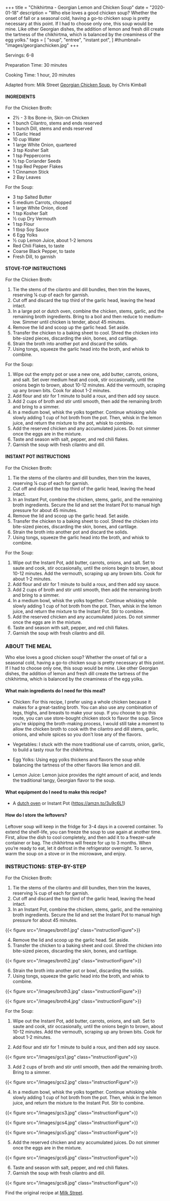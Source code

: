 +++
title = "Chikhirtma - Georgian Lemon and Chicken Soup"
date = "2020-01-18"
description = "Who else loves a good chicken soup? Whether the onset of fall or a seasonal cold, having a go-to chicken soup is pretty necessary at this point. If I had to choose only one, this soup would be mine. Like other Georgian dishes, the addition of lemon and fresh dill create the tartness of the chikhirtma, which is balanced by the creaminess of the egg yolks."
tags = [
    "soup",
    "entree",
    "instant pot",
]
#thumbnail= "images/georgianchicken.jpg"
+++

Servings: 6-8 <!--more-->

Preparation Time: 30 minutes 

Cooking Time: 1 hour, 20 minutes

Adapted from: Milk Street [Georgian Chicken Soup](https://wskg.org/episodes/milk-street-suppers-ep-106/), by Chris Kimball

#### INGREDIENTS 

For the Chicken Broth: 

* 2½ - 3 lbs Bone-in, Skin-on Chicken 
* 1 bunch Cilantro, stems and ends reserved
* 1 bunch Dill, stems and ends reserved
* 1 Garlic Head 
* 10 cup Water 
* 1 large White Onion, quartered 
* 3 tsp Kosher Salt 
* 1 tsp Peppercorns 
* ½ tsp Coriander Seeds 
* 1 tsp Red Pepper Flakes 
* 1 Cinnamon Stick 
* 2 Bay Leaves 

For the Soup: 

* 3 tsp Salted Butter 
* 5 medium Carrots, chopped 
* 1 large White Onion, diced 
* 1 tsp Kosher Salt  
* ½ cup Dry Vermouth 
* 1 tsp Flour 
* 1 tbsp Soy Sauce
* 6 Egg Yolks 
* ½ cup Lemon Juice, about 1-2 lemons
* Red Chili Flakes, to taste
* Coarse Black Pepper, to taste
* Fresh Dill, to garnish 

#### STOVE-TOP INSTRUCTIONS 

For the Chicken Broth: 

1. Tie the stems of the cilantro and dill bundles, then trim the leaves, reserving ¼ cup of each for garnish. 
2. Cut off and discard the top third of the garlic head, leaving the head intact. 
3. In a large pot or dutch oven, combine the chicken, stems, garlic, and the remaining broth ingredients. Bring to a boil and then reduce to medium-low. Simmer until chicken is tender, about 45 minutes.
4. Remove the lid and scoop up the garlic head. Set aside. 
5. Transfer the chicken to a baking sheet to cool. Shred the chicken into bite-sized pieces, discarding the skin, bones, and cartilage. 
6. Strain the broth into another pot and discard the solids. 
7. Using tongs, squeeze the garlic head into the broth, and whisk to combine. 

For the Soup: 

1. Wipe out the empty pot or use a new one, add butter, carrots, onions, and salt. Set over medium heat and cook, stir occasionally, until the onions begin to brown, about 10-12 minutes. Add the vermouth, scraping up any brown bits. Cook for about 1-2 minutes. 
2. Add flour and stir for 1 minute to build a roux, and then add soy sauce. 
3. Add 2 cups of broth and stir until smooth, then add the remaining broth and bring to a simmer. 
4. In a medium bowl, whisk the yolks together. Continue whisking while slowly adding 1 cup of hot broth from the pot. Then, whisk in the lemon juice, and return the mixture to the pot, whisk to combine. 
5. Add the reserved chicken and any accumulated juices. Do not simmer once the eggs are in the mixture. 
6. Taste and season with salt, pepper, and red chili flakes.
7. Garnish the soup with fresh cilantro and dill.  

#### INSTANT POT INSTRUCTIONS

For the Chicken Broth: 

1. Tie the stems of the cilantro and dill bundles, then trim the leaves, reserving ¼ cup of each for garnish. 
2. Cut off and discard the top third of the garlic head, leaving the head intact. 
3. In an Instant Pot, combine the chicken, stems, garlic, and the remaining broth ingredients. Secure the lid and set the Instant Pot to manual high pressure for about 45 minutes.
4. Remove the lid and scoop up the garlic head. Set aside. 
5. Transfer the chicken to a baking sheet to cool. Shred the chicken into bite-sized pieces, discarding the skin, bones, and cartilage. 
6. Strain the broth into another pot and discard the solids. 
7. Using tongs, squeeze the garlic head into the broth, and whisk to combine.  

For the Soup: 

1. Wipe out the Instant Pot, add butter, carrots, onions, and salt. Set to saute and cook, stir occasionally, until the onions begin to brown, about 10-12 minutes. Add the vermouth, scraping up any brown bits. Cook for about 1-2 minutes. 
2. Add flour and stir for 1 minute to build a roux, and then add soy sauce.  
3. Add 2 cups of broth and stir until smooth, then add the remaining broth and bring to a simmer. 
4. In a medium bowl, whisk the yolks together. Continue whisking while slowly adding 1 cup of hot broth from the pot. Then, whisk in the lemon juice, and return the mixture to the Instant Pot. Stir to combine. 
5. Add the reserved chicken and any accumulated juices. Do not simmer once the eggs are in the mixture. 
6. Taste and season with salt, pepper, and red chili flakes.
7. Garnish the soup with fresh cilantro and dill. 

### ABOUT THE MEAL

Who else loves a good chicken soup? Whether the onset of fall or a seasonal cold, having a go-to chicken soup is pretty necessary at this point. If I had to choose only one, this soup would be mine. Like other Georgian dishes, the addition of lemon and fresh dill create the tartness of the chikhirtma, which is balanced by the creaminess of the egg yolks.

#### What main ingredients do I need for this meal?

* Chicken: For this recipe, I prefer using a whole chicken because it makes for a great-tasting broth. You can also use any combination of legs, thighs, and breasts to make your soup.  If you choose to go this route, you can use store-bought chicken stock to flavor the soup. Since you're skipping the broth-making process, I would still take a moment to allow the chicken broth to cook with the cilantro and dill stems, garlic, onions, and whole spices so you don't lose any of the flavors. 

* Vegetables: I stuck with the more traditional use of carrots, onion, garlic, to build a tasty roux for the chikhirtma.  

* Egg Yolks: Using egg yolks thickens and flavors the soup while balancing the tartness of the other flavors like lemon and dill. 

* Lemon Juice: Lemon juice provides the right amount of acid, and lends the traditional tangy, Georgian flavor to the soup. 

#### What equipment do I need to make this recipe?

* A [dutch oven](https://amzn.to/3o7zDem) or Instant Pot (https://amzn.to/3u9c6L1)

#### How do I store the leftovers?

Leftover soup will keep in the fridge for 3-4 days in a covered container. To extend the shelf-life, you can freeze the soup to use again at another time. First, allow the dish to cool completely, and then add it to a freezer-safe container or bag. The chikhirtma will freeze for up to 3 months. When you’re ready to eat, let it defrost in the refrigerator overnight. To serve, warm the soup on a stove or in the microwave, and enjoy.

### INSTRUCTIONS: STEP-BY-STEP 

For the Chicken Broth: 

1. Tie the stems of the cilantro and dill bundles, then trim the leaves, reserving ¼ cup of each for garnish. 
2. Cut off and discard the top third of the garlic head, leaving the head intact. 
3. In an Instant Pot, combine the chicken, stems, garlic, and the remaining broth ingredients. Secure the lid and set the Instant Pot to manual high pressure for about 45 minutes.

{{< figure src="/images/broth1.jpg" class="instructionFigure">}}

4. Remove the lid and scoop up the garlic head. Set aside. 
5. Transfer the chicken to a baking sheet and cool. Shred the chicken into bite-sized pieces, discarding the skin, bones, and cartilage. 

{{< figure src="/images/broth2.jpg" class="instructionFigure">}}

6. Strain the broth into another pot or bowl, discarding the solids. 
7. Using tongs, squeeze the garlic head into the broth, and whisk to combine.  

{{< figure src="/images/broth3.jpg" class="instructionFigure">}}

{{< figure src="/images/broth4.jpg" class="instructionFigure">}}

For the Soup: 

1. Wipe out the Instant Pot, add butter, carrots, onions, and salt. Set to saute and cook, stir occasionally, until the onions begin to brown, about 10-12 minutes. Add the vermouth, scraping up any brown bits. Cook for about 1-2 minutes. 

2. Add flour and stir for 1 minute to build a roux, and then add soy sauce. 

{{< figure src="/images/gcs1.jpg" class="instructionFigure">}}

3. Add 2 cups of broth and stir until smooth, then add the remaining broth. Bring to a simmer. 

{{< figure src="/images/gcs2.jpg" class="instructionFigure">}}


4. In a medium bowl, whisk the yolks together. Continue whisking while slowly adding 1 cup of hot broth from the pot. Then, whisk in the lemon juice, and return the mixture to the Instant Pot. Stir to combine. 

{{< figure src="/images/gcs3.jpg" class="instructionFigure">}}

{{< figure src="/images/gcs4.jpg" class="instructionFigure">}}

{{< figure src="/images/gcs5.jpg" class="instructionFigure">}}

5. Add the reserved chicken and any accumulated juices. Do not simmer once the eggs are in the mixture. 

{{< figure src="/images/gcs6.jpg" class="instructionFigure">}}

6. Taste and season with salt, pepper, and red chili flakes.
7. Garnish the soup with fresh cilantro and dill.  

{{< figure src="/images/gcs8.jpg" class="instructionFigure">}}

Find the original recipe at [Milk Street](https://www.177milkstreet.com/recipes/georgian-chicken-soup).
